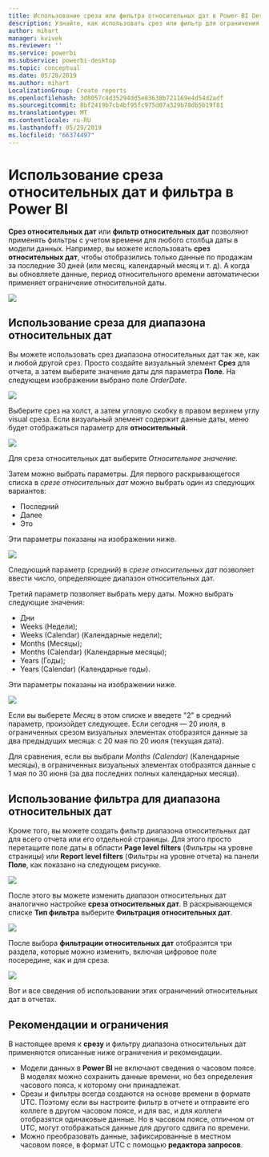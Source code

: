 ```yaml
---
title: Использование среза или фильтра относительных дат в Power BI Desktop
description: Узнайте, как использовать срез или фильтр для ограничения диапазона относительных дат в Power BI Desktop
author: mihart
manager: kvivek
ms.reviewer: ''
ms.service: powerbi
ms.subservice: powerbi-desktop
ms.topic: conceptual
ms.date: 05/28/2019
ms.author: mihart
LocalizationGroup: Create reports
ms.openlocfilehash: 3d8057c4d35294dd5e83638b721169e4d54d2adf
ms.sourcegitcommit: 8bf2419b7cb4bf95fc975d07a329b78db5b19f81
ms.translationtype: MT
ms.contentlocale: ru-RU
ms.lasthandoff: 05/29/2019
ms.locfileid: "66374497"
---
```

# <a name="use-a-relative-date-slicer-and-filter-in-power-bi"></a>Использование среза относительных дат и фильтра в Power BI
**Срез относительных дат** или **фильтр относительных дат** позволяют применять фильтры с учетом времени для любого столбца даты в модели данных. Например, вы можете использовать **срез относительных дат**, чтобы отобразились только данные по продажам за последние 30 дней (или месяц, календарный месяц и т. д). А когда вы обновляете данные, период относительного времени автоматически применяет ограничение относительной даты.

![](media/desktop-slicer-filter-date-range/relative-date-range-slicer-filter-01.png)

## <a name="using-the-relative-date-range-slicer"></a>Использование среза для диапазона относительных дат
Вы можете использовать срез диапазона относительных дат так же, как и любой другой срез. Просто создайте визуальный элемент **Срез** для отчета, а затем выберите значение даты для параметра **Поле**. На следующем изображении выбрано поле *OrderDate*.

![](media/desktop-slicer-filter-date-range/relative-date-range-slicer-filter-02.png)

Выберите срез на холст, а затем угловую скобку в правом верхнем углу visual среза. Если визуальный элемент содержит данные даты, меню будет отображаться параметр для **относительный**. 

![](media/desktop-slicer-filter-date-range/relative-date-range-slicer-filter-03.png)

Для среза относительных дат выберите *Относительное значение*.

Затем можно выбрать параметры. Для первого раскрывающегося списка в *срезе относительных дат* можно выбрать один из следующих вариантов:

* Последний
* Далее
* Это

Эти параметры показаны на изображении ниже.

![](media/desktop-slicer-filter-date-range/relative-date-range-slicer-filter-04.png)

Следующий параметр (средний) в *срезе относительных дат* позволяет ввести число, определяющее диапазон относительных дат.

Третий параметр позволяет выбрать меру даты. Можно выбрать следующие значения:

* Дни
* Weeks (Недели);
* Weeks (Calendar) (Календарные недели);
* Months (Месяцы);
* Months (Calendar) (Календарные месяцы);
* Years (Годы);
* Years (Calendar) (Календарные годы).

Эти параметры показаны на изображении ниже.

![](media/desktop-slicer-filter-date-range/relative-date-range-slicer-filter-05.png)

Если вы выберете *Месяц* в этом списке и введете "2" в средний параметр, произойдет следующее. Если сегодня — 20 июля, в ограниченных срезом визуальных элементах отобразятся данные за два предыдущих месяца: с 20 мая по 20 июля (текущая дата).

Для сравнения, если вы выбрали *Months (Calendar)* (Календарные месяцы), в ограниченных визуальных элементах отобразятся данные с 1 мая по 30 июня (за два последних полных календарных месяца).

## <a name="using-the-relative-date-range-filter"></a>Использование фильтра для диапазона относительных дат
Кроме того, вы можете создать фильтр диапазона относительных дат для всего отчета или его отдельной страницы. Для этого просто перетащите поле даты в области **Page level filters** (Фильтры на уровне страницы) или **Report level filters** (Фильтры на уровне отчета) на панели **Поле**, как показано на следующем рисунке.

![](media/desktop-slicer-filter-date-range/relative-date-range-slicer-filter-06.png)

После этого вы можете изменить диапазон относительных дат аналогично настройке **среза относительных дат**. В раскрывающемся списке **Тип фильтра** выберите **Фильтрация относительных дат**.

![](media/desktop-slicer-filter-date-range/relative-date-range-slicer-filter-07.png)

После выбора **фильтрации относительных дат** отобразятся три раздела, которые можно изменить, включая цифровое поле посередине, как и для среза.

![](media/desktop-slicer-filter-date-range/relative-date-range-slicer-filter-08.png)

Вот и все сведения об использовании этих ограничений относительных дат в отчетах.

## <a name="limitations-and-considerations"></a>Рекомендации и ограничения
В настоящее время к **срезу** и фильтру диапазона относительных дат применяются описанные ниже ограничения и рекомендации.

* Модели данных в **Power BI** не включают сведения о часовом поясе. В моделях можно сохранить данные времени, но без определения часового пояса, к которому они принадлежат.
* Срезы и фильтры всегда создаются на основе времени в формате UTC. Поэтому если вы настроите фильтр в отчете и отправите его коллеге в другом часовом поясе, и для вас, и для коллеги отобразятся одинаковые данные. Но в часовом поясе, отличном от UTC, могут отображаться данные для другого сдвига по времени.
* Можно преобразовать данные, зафиксированные в местном часовом поясе, в формат UTC с помощью **редактора запросов**.

